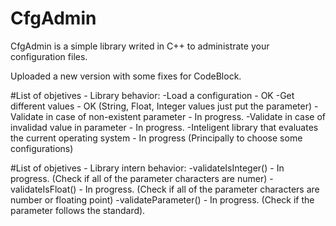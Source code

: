 # CfgAdmin
CfgAdmin is a simple library writed in C++ to administrate your configuration files.

Uploaded a new version with some fixes for CodeBlock. 

#List of objetives - Library behavior:
-Load a configuration - OK
-Get different values - OK (String, Float, Integer values just put the parameter)
-Validate in case of non-existent parameter - In progress.
-Validate in case of invalidad value in parameter - In progress.
-Inteligent library that evaluates the current operating system - In progress (Principally to choose some configurations)

#List of objetives - Library intern behavior:
-validateIsInteger() - In progress. (Check if all of the parameter characters are numer)
-validateIsFloat() - In progress. (Check if all of the parameter characters are number or floating point)
-validateParameter() - In progress. (Check if the parameter follows the standard).
